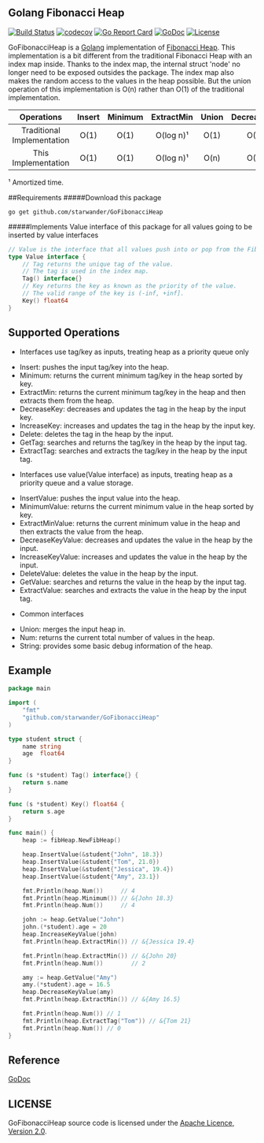 ## Golang Fibonacci Heap
[![Build Status](https://travis-ci.org/starwander/GoFibonacciHeap.svg?branch=master)](https://travis-ci.org/starwander/GoFibonacciHeap)
[![codecov](https://codecov.io/gh/starwander/GoFibonacciHeap/branch/master/graph/badge.svg)](https://codecov.io/gh/starwander/GoFibonacciHeap)
[![Go Report Card](https://goreportcard.com/badge/github.com/starwander/GoFibonacciHeap)](https://goreportcard.com/report/github.com/starwander/GoFibonacciHeap)
[![GoDoc](https://godoc.org/github.com/starwander/GoFibonacciHeap?status.svg)](https://godoc.org/github.com/starwander/GoFibonacciHeap)
[![License](https://img.shields.io/badge/license-Apache%202.0-blue.svg)](https://www.apache.org/licenses/LICENSE-2.0)

GoFibonacciHeap is a [Golang](https://golang.org/) implementation of [Fibonacci Heap](https://en.wikipedia.org/wiki/Fibonacci_heap).
This implementation is a bit different from the traditional Fibonacci Heap with an index map inside.
Thanks to the index map, the internal struct 'node' no longer need to be exposed outsides the package.
The index map also makes the random access to the values in the heap possible.
But the union operation of this implementation is O(n) rather than O(1) of the traditional implementation.

| Operations                 | Insert | Minimum | ExtractMin | Union | DecreaseKey | IncreaseKey | Delete    | Get  |
| :------------------------: | :----: | :-----: | :--------: | :---: | :---------: | :---------: | :-------: | :--: |
| Traditional Implementation | O(1)   | O(1)    | O(log n)¹  | O(1)  | O(1)¹       | O(1)¹       | O(log n)¹ | N/A  |
| This Implementation        | O(1)   | O(1)    | O(log n)¹  | O(n)  | O(1)¹       | O(1)¹       | O(log n)¹ | O(1) |
¹ Amortized time.

##Requirements
#####Download this package

    go get github.com/starwander/GoFibonacciHeap

#####Implements Value interface of this package for all values going to be inserted by value interfaces
```go
// Value is the interface that all values push into or pop from the FibHeap by value interfaces must implement.
type Value interface {
	// Tag returns the unique tag of the value.
	// The tag is used in the index map.
	Tag() interface{}
	// Key returns the key as known as the priority of the value.
	// The valid range of the key is (-inf, +inf].
	Key() float64
}
```
## Supported Operations

* Interfaces use tag/key as inputs, treating heap as a priority queue only
 - Insert: pushes the input tag/key into the heap.
 - Minimum: returns the current minimum tag/key in the heap sorted by key.
 - ExtractMin: returns the current minimum tag/key in the heap and then extracts them from the heap.
 - DecreaseKey: decreases and updates the tag in the heap by the input key.
 - IncreaseKey: increases and updates the tag in the heap by the input key.
 - Delete: deletes the tag in the heap by the input.
 - GetTag: searches and returns the tag/key in the heap by the input tag.
 - ExtractTag: searches and extracts the tag/key in the heap by the input tag.

* Interfaces use value(Value interface) as inputs, treating heap as a priority queue and a value storage.
 - InsertValue: pushes the input value into the heap.
 - MinimumValue: returns the current minimum value in the heap sorted by key.
 - ExtractMinValue: returns the current minimum value in the heap and then extracts the value from the heap.
 - DecreaseKeyValue: decreases and updates the value in the heap by the input.
 - IncreaseKeyValue: increases and updates the value in the heap by the input.
 - DeleteValue: deletes the value in the heap by the input.
 - GetValue: searches and returns the value in the heap by the input tag.
 - ExtractValue: searches and extracts the value in the heap by the input tag.

* Common interfaces
 - Union: merges the input heap in.
 - Num: returns the current total number of values in the heap.
 - String: provides some basic debug information of the heap.

## Example

```go
package main

import (
	"fmt"
	"github.com/starwander/GoFibonacciHeap"
)

type student struct {
	name string
	age  float64
}

func (s *student) Tag() interface{} {
	return s.name
}

func (s *student) Key() float64 {
	return s.age
}

func main() {
	heap := fibHeap.NewFibHeap()

	heap.InsertValue(&student{"John", 18.3})
	heap.InsertValue(&student{"Tom", 21.0})
	heap.InsertValue(&student{"Jessica", 19.4})
	heap.InsertValue(&student{"Amy", 23.1})

	fmt.Println(heap.Num())     // 4
	fmt.Println(heap.Minimum()) // &{John 18.3}
	fmt.Println(heap.Num())     // 4

	john := heap.GetValue("John")
	john.(*student).age = 20
	heap.IncreaseKeyValue(john)
	fmt.Println(heap.ExtractMin()) // &{Jessica 19.4}

	fmt.Println(heap.ExtractMin()) // &{John 20}
	fmt.Println(heap.Num())        // 2

	amy := heap.GetValue("Amy")
	amy.(*student).age = 16.5
	heap.DecreaseKeyValue(amy)
	fmt.Println(heap.ExtractMin()) // &{Amy 16.5}

	fmt.Println(heap.Num()) // 1
	fmt.Println(heap.ExtractTag("Tom")) // &{Tom 21}
	fmt.Println(heap.Num()) // 0
}
```

## Reference

[GoDoc](https://godoc.org/github.com/starwander/GoFibonacciHeap)

## LICENSE

GoFibonacciHeap source code is licensed under the [Apache Licence, Version 2.0](http://www.apache.org/licenses/LICENSE-2.0.html).

